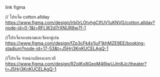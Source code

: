 link figma

// โปรเจ็ค cotton.allday
https://www.figma.com/design/lrb0rLOtyhgCIfUV1uKNVG/cotton.allday?node-id=0-1&t=RFLW2d7rXNUR8w7f-1

//โปรเจ็คจองสนามและจัดหาคู่เล่น
https://www.figma.com/design/fZp3cFk4x1iuF1khMZE9EE/booking-stadium?node-id=17-53&t=J5Hrj3KnKUCELAgQ-1

//โปรเจ็ค จำหน่าบบัตรละครเวที
https://www.figma.com/design/RZplKx8GeoM46lwUJtn8Jc/theater?t=J5Hrj3KnKUCELAgQ-1
